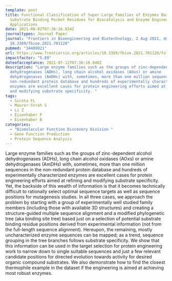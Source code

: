 ```yaml
---
template: post
title: Functional Classification of Super-Large Families of Enzymes Based on
  Substrate Binding Pocket Residues for Biocatalysis and Enzyme Engineering
  Applications
date: 2021-08-02T07:36:16.834Z
journaltypes: Journal Paper
journal: "Frontiers in Bioengineering and Biotechnology, 2 Aug 2021, doi:
  10.3389/fbioe.2021.701120"
pubmed: "34409021"
url: https://www.frontiersin.org/articles/10.3389/fbioe.2021.701120/full
impactfactor: "5.89"
dateofacceptance: 2021-07-12T07:36:16.848Z
description: "Large enzyme families such as the groups of zinc-dependent alcohol
  dehydrogenases (ADHs), long chain alcohol oxidases (AOxs) or amine
  dehydrogenases (AmDHs) with, sometimes, more than one million sequences in the
  non-redundant protein database and hundreds of experimentally characterized
  enzymes are excellent cases for protein engineering efforts aimed at refining
  and modifying substrate specificity. "
tags:
  - Sirota FL
  - Maurer-Stroh S
  - Li Z
  - Eisenhaber F
  - Eisenhaber B
categories:
  - "Biomolecular Function Discovery Division "
  - Gene Function Prediction
  - Protein Sequence Analysis
---
```

Large enzyme families such as the groups of zinc-dependent alcohol dehydrogenases (ADHs), long chain alcohol oxidases (AOxs) or amine dehydrogenases (AmDHs) with, sometimes, more than one million sequences in the non-redundant protein database and hundreds of experimentally characterized enzymes are excellent cases for protein engineering efforts aimed at refining and modifying substrate specificity. Yet, the backside of this wealth of information is that it becomes technically difficult to rationally select optimal sequence targets as well as sequence positions for mutagenesis studies. In all three cases, we approach the problem by starting with a group of experimentally well studied family members (including those with available 3D structures) and creating a structure-guided multiple sequence alignment and a modified phylogenetic tree (aka binding site tree) based just on a selection of potential substrate binding residue positions derived from experimental information (not from the full-length sequence alignment). Hereupon, the remaining, mostly uncharacterized enzyme sequences can be mapped; as a trend, sequence grouping in the tree branches follows substrate specificity. We show that this information can be used in the target selection for protein engineering work to narrow down to single suitable sequences and just a few relevant candidate positions for directed evolution towards activity for desired organic compound substrates. We also demonstrate how to find the closest thermophile example in the dataset if the engineering is aimed at achieving most robust enzymes.